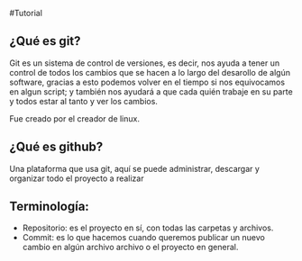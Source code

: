 #Tutorial

## ¿Qué es git?

Git es un sistema de control de versiones, es decir, nos ayuda a tener un control de todos los cambios que se hacen a lo largo del desarollo de algún software,
gracias a esto podemos volver en el tiempo si nos equivocamos en algun script; y también nos ayudará a que cada quién trabaje en su parte y todos estar al tanto y ver los cambios.

Fue creado por el creador de linux.

## ¿Qué es github?

Una plataforma que usa git, aquí se puede administrar, descargar y organizar todo el proyecto a realizar

## Terminología:
- Repositorio: es el proyecto en sí, con todas las carpetas y archivos.
- Commit: es lo que hacemos cuando queremos publicar un nuevo cambio en algún archivo archivo o el proyecto en general.
